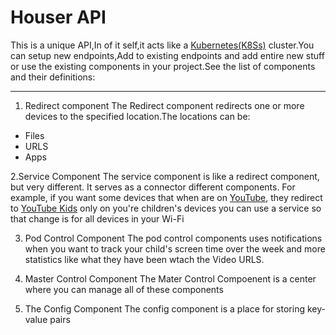 # Houser  API
This is a unique API,In of it self,it acts like a [Kubernetes(K8Ss)](https://kubernetes.io) cluster.You can setup new  endpoints,Add to existing endpoints and add entire new stuff or use the existing components in your project.See the list of components and their definitions:

---

1. Redirect component
The Redirect component redirects one or more devices to the specified location.The locations can be:
- Files
- URLS
- Apps

2.Service Component
The service component is like a redirect component, but very different. It serves as a connector  different components. For example, if you want some devices that when are on [YouTube](https://youtube.com), they redirect to [YouTube Kids](https://youtubekids.com) only on you're children's devices you can use a service so that change is for all devices in your Wi-Fi

3. Pod Control Component
The pod control components uses notifications when you want to track  your child's screen time over the week and more statistics like what they have been wtach the Video URLS.

4. Master Control Component
The Mater Control Compoenent is a center where you can manage all of these components

5. The Config Component
The config component is a  place for  storing key-value pairs